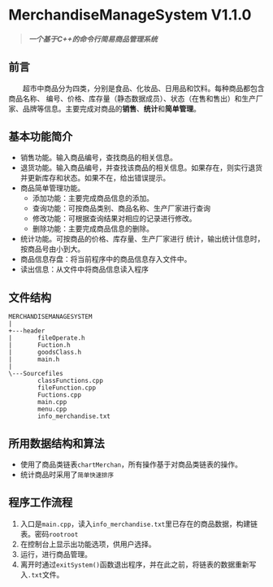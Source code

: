 # MerchandiseManageSystem V1.1.0





> ##### 一个基于C++的命令行简易商品管理系统

## 前言



&emsp;&emsp;超市中商品分为四类，分别是食品、化妆品、日用品和饮料。每种商品都包含商品名称、 编号、价格、库存量（静态数据成员）、状态（在售和售出）和生产厂家、品牌等信息。主要完成对商品的**销售**、**统计**和**简单管理**。

## 基本功能简介



+ 销售功能。输入商品编号，查找商品的相关信息。
+ 退货功能。输入商品编号，并查找该商品的相关信息。如果存在，则实行退货并更新库存和状态。如果不在，给出错误提示。
+ 商品简单管理功能。
   + 添加功能：主要完成商品信息的添加。
   + 查询功能：可按商品类别、商品名称、生产厂家进行查询
   + 修改功能：可根据查询结果对相应的记录进行修改。
   + 删除功能：主要完成商品信息的删除。
+ 统计功能。可按商品的价格、库存量、生产厂家进行 统计，输出统计信息时，按商品号由小到大。
+ 商品信息存盘：将当前程序中的商品信息存入文件中。
+ 读出信息：从文件中将商品信息读入程序


## 文件结构


```
MERCHANDISEMANAGESYSTEM
|   
+---header
|       fileOperate.h
|       Fuction.h
|       goodsClass.h
|       main.h
|       
\---Sourcefiles
        classFunctions.cpp
        fileFunction.cpp
        Fuctions.cpp
        main.cpp
        menu.cpp
        info_merchandise.txt
```

## 所用数据结构和算法



+ 使用了商品类链表`chartMerchan`，所有操作基于对商品类链表的操作。
+ 统计商品时采用了`简单快速排序`

## 程序工作流程

1. 入口是`main.cpp`，读入`info_merchandise.txt`里已存在的商品数据，构建链表。密码`rootroot`
2. 在控制台上显示出功能选项，供用户选择。
3. 运行，进行商品管理。
4. 离开时通过`exitSystem()`函数退出程序，并在此之前，将链表的数据重新写入`.txt`文件。









